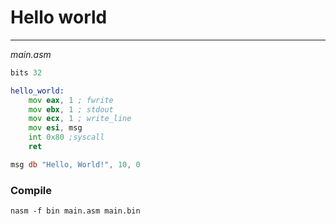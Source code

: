 # Hello world
---

*main.asm*
```asm
bits 32

hello_world:
    mov eax, 1 ; fwrite
    mov ebx, 1 ; stdout
    mov ecx, 1 ; write_line
    mov esi, msg
    int 0x80 ;syscall
    ret

msg db "Hello, World!", 10, 0
```

### Compile
`nasm -f bin main.asm main.bin`
